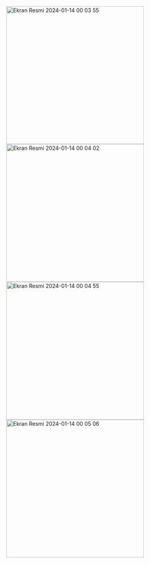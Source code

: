 <img width="362" alt="Ekran Resmi 2024-01-14 00 03 55" src="https://github.com/maliyahya/Rick-And-Morty-TodoApp/assets/129786925/97a258ff-e317-4973-8169-6b2bdc552aa5">
<img width="362" alt="Ekran Resmi 2024-01-14 00 04 02" src="https://github.com/maliyahya/Rick-And-Morty-TodoApp/assets/129786925/8f2ba44b-de50-45f9-b356-66b8c7602816">
<img width="362" alt="Ekran Resmi 2024-01-14 00 04 55" src="https://github.com/maliyahya/Rick-And-Morty-TodoApp/assets/129786925/81c2bd4f-4396-4bae-b8fa-83137badc5ca">
<img width="362" alt="Ekran Resmi 2024-01-14 00 05 06" src="https://github.com/maliyahya/Rick-And-Morty-TodoApp/assets/129786925/4d43be19-cb6d-4127-ba48-f80f48dc5100">
